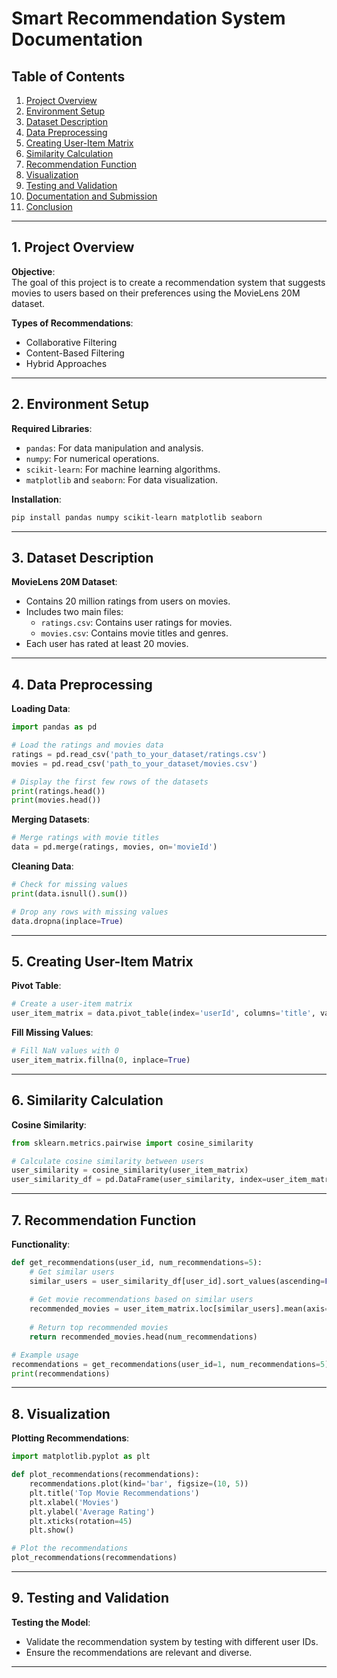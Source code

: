 

# Smart Recommendation System Documentation

## Table of Contents
1. [Project Overview](#project-overview)
2. [Environment Setup](#environment-setup)
3. [Dataset Description](#dataset-description)
4. [Data Preprocessing](#data-preprocessing)
5. [Creating User-Item Matrix](#creating-user-item-matrix)
6. [Similarity Calculation](#similarity-calculation)
7. [Recommendation Function](#recommendation-function)
8. [Visualization](#visualization)
9. [Testing and Validation](#testing-and-validation)
10. [Documentation and Submission](#documentation-and-submission)
11. [Conclusion](#conclusion)

---

## 1. Project Overview
**Objective**:  
The goal of this project is to create a recommendation system that suggests movies to users based on their preferences using the MovieLens 20M dataset.

**Types of Recommendations**:
- Collaborative Filtering
- Content-Based Filtering
- Hybrid Approaches

---

## 2. Environment Setup
**Required Libraries**:
- `pandas`: For data manipulation and analysis.
- `numpy`: For numerical operations.
- `scikit-learn`: For machine learning algorithms.
- `matplotlib` and `seaborn`: For data visualization.

**Installation**:
```bash
pip install pandas numpy scikit-learn matplotlib seaborn
```

---

## 3. Dataset Description
**MovieLens 20M Dataset**:
- Contains 20 million ratings from users on movies.
- Includes two main files:
  - `ratings.csv`: Contains user ratings for movies.
  - `movies.csv`: Contains movie titles and genres.
- Each user has rated at least 20 movies.

---

## 4. Data Preprocessing
**Loading Data**:
```python
import pandas as pd

# Load the ratings and movies data
ratings = pd.read_csv('path_to_your_dataset/ratings.csv')
movies = pd.read_csv('path_to_your_dataset/movies.csv')

# Display the first few rows of the datasets
print(ratings.head())
print(movies.head())
```

**Merging Datasets**:
```python
# Merge ratings with movie titles
data = pd.merge(ratings, movies, on='movieId')
```

**Cleaning Data**:
```python
# Check for missing values
print(data.isnull().sum())

# Drop any rows with missing values
data.dropna(inplace=True)
```

---

## 5. Creating User-Item Matrix
**Pivot Table**:
```python
# Create a user-item matrix
user_item_matrix = data.pivot_table(index='userId', columns='title', values='rating')
```

**Fill Missing Values**:
```python
# Fill NaN values with 0
user_item_matrix.fillna(0, inplace=True)
```

---

## 6. Similarity Calculation
**Cosine Similarity**:
```python
from sklearn.metrics.pairwise import cosine_similarity

# Calculate cosine similarity between users
user_similarity = cosine_similarity(user_item_matrix)
user_similarity_df = pd.DataFrame(user_similarity, index=user_item_matrix.index, columns=user_item_matrix.index)
```

---

## 7. Recommendation Function
**Functionality**:
```python
def get_recommendations(user_id, num_recommendations=5):
    # Get similar users
    similar_users = user_similarity_df[user_id].sort_values(ascending=False).index[1:num_recommendations + 1]
    
    # Get movie recommendations based on similar users
    recommended_movies = user_item_matrix.loc[similar_users].mean(axis=0).sort_values(ascending=False)
    
    # Return top recommended movies
    return recommended_movies.head(num_recommendations)

# Example usage
recommendations = get_recommendations(user_id=1, num_recommendations=5)
print(recommendations)
```

---

## 8. Visualization
**Plotting Recommendations**:
```python
import matplotlib.pyplot as plt

def plot_recommendations(recommendations):
    recommendations.plot(kind='bar', figsize=(10, 5))
    plt.title('Top Movie Recommendations')
    plt.xlabel('Movies')
    plt.ylabel('Average Rating')
    plt.xticks(rotation=45)
    plt.show()

# Plot the recommendations
plot_recommendations(recommendations)
```

---

## 9. Testing and Validation
**Testing the Model**:
- Validate the recommendation system by testing with different user IDs.
- Ensure the recommendations are relevant and diverse.

---

